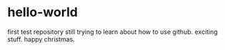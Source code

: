 # hello-world
first test repository
still trying to learn about how to use github. exciting stuff. happy christmas.

